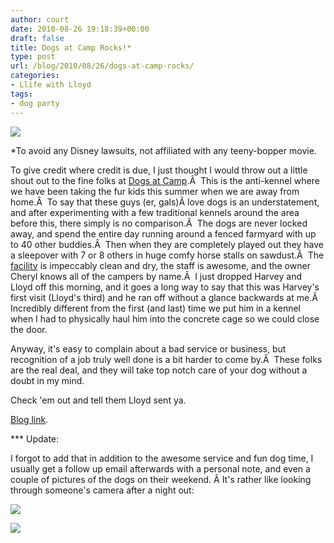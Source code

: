 ```yaml
---
author: court
date: 2010-08-26 19:18:39+00:00
draft: false
title: Dogs at Camp Rocks!*
type: post
url: /blog/2010/08/26/dogs-at-camp-rocks/
categories:
- Llife with Lloyd
tags:
- dog party
---
```


[![](http://www.vallentyne.com/blog/wp-content/uploads/2010/08/logo-150x150.png)
](http://www.vallentyne.com/blog/wp-content/uploads/2010/08/logo.png)

*To avoid any Disney lawsuits, not affiliated with any teeny-bopper movie.

To give credit where credit is due, I just thought I would throw out a little shout out to the fine folks at [Dogs at Camp](http://www.dogsatcamp.com).Â  This is the anti-kennel where we have been taking the fur kids this summer when we are away from home.Â  To say that these guys (er, gals)Â love dogs is an understatement, and after experimenting with a few traditional kennels around the area before this, there simply is no comparison.Â  The dogs are never locked away, and spend the entire day running around a fenced farmyard with up to 40 other buddies.Â  Then when they are completely played out they have a sleepover with 7 or 8 others in huge comfy horse stalls on sawdust.Â  The [facility](http://www.dogsatcamp.com/locations/dog-boarding-ottawa/) is impeccably clean and dry, the staff is awesome, and the owner Cheryl knows all of the campers by name.Â  I just dropped Harvey and Lloyd off this morning, and it goes a long way to say that this was Harvey's first visit (Lloyd's third) and he ran off without a glance backwards at me.Â  Incredibly different from the first (and last) time we put him in a kennel when I had to physically haul him into the concrete cage so we could close the door.

Anyway, it's easy to complain about a bad service or business, but recognition of a job truly well done is a bit harder to come by.Â  These folks are the real deal, and they will take top notch care of your dog without a doubt in my mind.

Check 'em out and tell them Lloyd sent ya.

[Blog link](http://blog.dogsatcamp.com/).

*** Update:

I forgot to add that in addition to the awesome service and fun dog time, I usually get a follow up email afterwards with a personal note, and even a couple of pictures of the dogs on their weekend. Â It's rather like looking through someone's camera after a night out:

[![](http://www.vallentyne.com/blog/wp-content/uploads/2010/08/DSCN1331-300x225.jpg)
](http://www.vallentyne.com/blog/wp-content/uploads/2010/08/DSCN1331.jpg)

[![](http://www.vallentyne.com/blog/wp-content/uploads/2010/08/DSCN1227-300x225.jpg)
](http://www.vallentyne.com/blog/wp-content/uploads/2010/08/DSCN1227.jpg)

